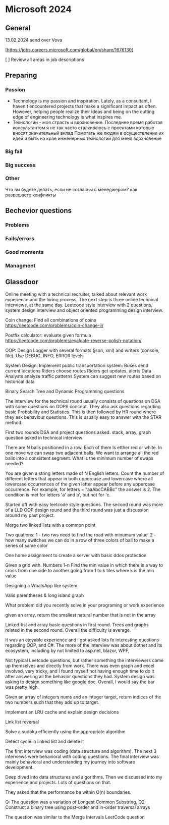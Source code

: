# Microsoft 2024

## General

13.02.2024 send over Vova

[https://jobs.careers.microsoft.com/global/en/share/1676130]

[ ] Review all areas in job descriptions


## Preparing

### Passion

- Technology is my passion and inspiration. Lately, as a consultant, I haven't encountered projects that make a significant impact as often. However, helping people realize their ideas and being on the cutting edge of engineering technology is what inspires me.
- Технологии  - моя страсть и вдохновение. Последнее время работая консультантом я не так часто сталкиваюсь с проектами которые вносят значительный вклад
Помогать же людям в осуществлении их идей и быть на крае инженерных технологий для меня вдохновение 

### Big fail

### Big success

### Other

Что вы будете делать, если не согласны с менеджером?
как разрешаете конфликты

## Bechevior questions

### Problems

### Fails/errors

### Good moments

### Managment


## Glassdoor

Online meeting with a technical recruiter, talked about relevant work experience and the hiring process. The next step is
three online technical interviews, at the same day. Leetcode style interview with 2 questions, system design interview and object oriented programming design interview.

Coin change: Find all combinations of coins https://leetcode.com/problems/coin-change-ii/

Postfix calculator: evaluate given formula https://leetcode.com/problems/evaluate-reverse-polish-notation/

OOP: Design Logger with several formats (json, xml) and writers (console, file). Use DEBUG, INFO, ERROR levels.

System Design: Implement public transportation system:  Buses send current locations Riders choose routes Riders get updates, alerts Data Analysts analyze traffic patterns System can suggest new routes based on historical data

Binary Search Tree and Dynamic Programming questions

The interview for the technical round usually consists of questions on DSA with some questions on OOPS concept. They also ask questions regarding basic Probability and Statistics. This is then followed by HR round where they ask behaviour questions. This is usually easy to answer with the STAR method.

First two rounds DSA and project questions asked. stack, array, graph question asked in technical interview

There are N balls positioned in a row. Each of them ls etther red or white. In one move we can swap two adjacent balls. We want to arrange all the red balls into a consistent segment. What is the minimum number of swaps needed?

You are given a string letters made of N English letters. Count the number of different letters that appear in both uppercase and lowercase where all lowercase occurrences of the given letter appear before any uppercase occurrence. For example, for letters = "aaAbcCABBc" the answer is 2. The condition is met for letters 'a' and b', but not for 'c.


Started off with easy leetcode style questions. The second round was more of a LLD OOP design round and the third round was just a discussion around my past project.

Merge two linked lists with a common point

Two quations:
 1 - two rws need to find the road with minumum value.
 2 - how many switches we can do in a row of three colors of ball to make a series of same color

 One home assignment to create a server with basic ddos protection

 Given a grid with. Numbers 1-n  Find the min value in which there is a way to cross from one side to another going from 1 to k tiles where k is the min value

 Designing a WhatsApp like system

 Valid parentheses & long island graph

 What problem did you recently solve in your programing or work experience

 given an array, return the smallest natural number that is not in the array

 Linked-list and array basic questions in first round. Trees and graphs related in the second round. Overall the difficulty is average.

 It was an ejoyable experience and i got asked lots fo interesting questions regarding OOP, and C#. The more of the interview was about dotnet and its ecosystem, including by not limited to asp.net, blazor, WPF,

 Not typical Leetcode questions, but rather something the interviewers came up themselves and directly from work. There was even graph and excel involved, very tricky, and I found myself not having enough time to do it after answering all the behavior questions they had. System design was asking to design something like google doc. Overall, I would say the bar was pretty high.

 Given an array of integers nums and an integer target, return indices of the two numbers such that they add up to target.

 Implement an LRU cache and explain design decisions

 Link list reversal

 Solve a sudoku efficiently using the appropriate algorithm

 Detect cycle in linked list and delete it

 The first interview was coding (data structure and algorithm). The next 3 interviews were behavioral with coding questions. The final interview was mainly behavioral and understanding my journey into software development.


 Deep dived into data structures and algorithms. Then we discussed into my experience and projects. Lots of questions on that.

 They asked that the performance be within O(n) boundaries.

 Q: The question was a variation of Longest Common Substring,  Q2: Construct a binary tree using post-order and in-order traversal arrays

 The question was similar to the Merge Intervals LeetCode question